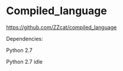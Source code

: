 # Compiled_language
https://github.com/ZZcat/compiled_language

Dependencies:

   Python 2.7
   
   Python 2.7 idle
   
